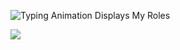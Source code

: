 ![Typing Animation Displays My Roles](https://readme-typing-svg.herokuapp.com?color=%23B22222&lines=H%E2%89%89%CD%99%CD%A4%CD%8D%E1%BA%BE%CD%93%CD%A1l%CD%86%CC%95l%CD%AF%CD%AC%CC%AF%CC%9Fo%CC%98%CC%9E%CD%8C%CD%92%CC%9C%CD%9D;W%E2%89%89e%CC%BDl%CD%86c%CC%B7o%CC%98m%CD%9Ce%CC%BE%2Bt%CD%9Do%CC%B7%2Bm%CC%A1y%CC%B7%2BG%CD%93i%CD%96t%CC%AFh%CC%B6u%CC%B8b%CC%B4%2Bp%CC%A1r%CC%9Bo%CC%9Ff%CC%B6i%CC%9El%CC%9Be)

![](https://komarev.com/ghpvc/?username=bionicreject&label=%20%20%F0%9F%91%81%EF%B8%8F%20%20&style=for-the-badge&color=000000)

